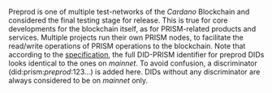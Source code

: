 Preprod is one of multiple test-networks of the *Cardano* Blockchain and considered the final testing stage for release. This is true for core developments for the blockchain itself, as for PRISM-related products and services. Multiple projects run their own PRISM nodes, to facilitate the read/write operations of PRISM operations to the blockchain.
Note that according to the [specification](https://github.com/input-output-hk/prism-did-method-spec/blob/main/w3c-spec/PRISM-method.md), the full DID-PRISM identifier for preprod DIDs looks identical to the ones on *mainnet*. To avoid confusion, a discriminator (did:prism:*preprod*:123...) is added here. DIDs without any discriminator are always considered to be on *mainnet* only.